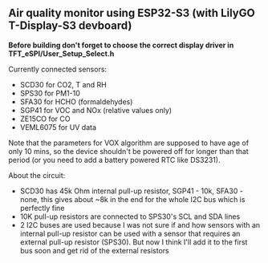 ## Air quality monitor using ESP32-S3 (with LilyGO T-Display-S3 devboard)

**Before building don't forget to choose the correct display driver in TFT_eSPI/User_Setup_Select.h**

Currently connected sensors:

- SCD30 for CO2, T and RH
- SPS30 for PM1-10
- SFA30 for HCHO (formaldehydes)
- SGP41 for VOC and NOx (relative values only)
- ZE15CO for CO
- VEML6075 for UV data

Note that the parameters for VOX algorithm are supposed to have age of only 10 mins, so the device shouldn't be powered off for longer than that period (or you need to add a battery powered RTC like DS3231).

About the circuit:

- SCD30 has 45k Ohm internal pull-up resistor, SGP41 - 10k, SFA30 - none, this gives about ~8k in the end for the whole I2C bus which is perfectly fine
- 10K pull-up resistors are connected to SPS30's SCL and SDA lines
- 2 I2C buses are used because I was not sure if and how sensors with an internal pull-up resistor can be used with a sensor that requires an external pull-up resistor (SPS30). But now I think I'll add it to the first bus soon and get rid of the external resistors
